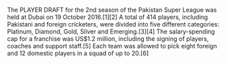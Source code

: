 The PLAYER DRAFT for the 2nd season of the Pakistan Super League was held at Dubai on 19 October 2016.[1][2] A total of 414 players, including Pakistani and foreign cricketers, were divided into five different categories: Platinum, Diamond, Gold, Silver and Emerging.[3][4] The salary-spending cap for a franchise was US$1.2 million, including the signing of players, coaches and support staff.[5] Each team was allowed to pick eight foreign and 12 domestic players in a squad of up to 20.[6]
